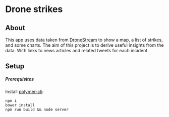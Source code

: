 # Drone strikes

## About

This app uses data taken from [DroneStream](http://dronestre.am/) to show a map,
a list of strikes, and some charts. The aim of this project is to derive useful insights
from the data. With links to news articles and related tweets for each incident. 

## Setup

##### Prerequisites

Install [polymer-cli](https://github.com/Polymer/polymer-cli):

    npm i
    bower install
    npm run build && node server
